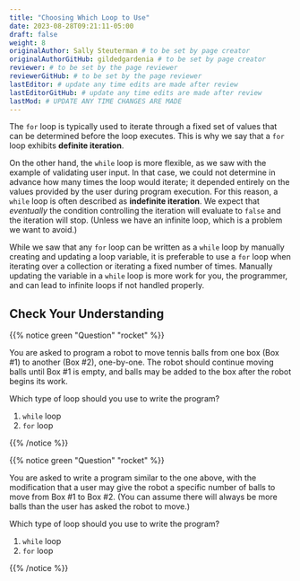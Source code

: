 ```yaml
---
title: "Choosing Which Loop to Use"
date: 2023-08-28T09:21:11-05:00
draft: false
weight: 8
originalAuthor: Sally Steuterman # to be set by page creator
originalAuthorGitHub: gildedgardenia # to be set by page creator
reviewer: # to be set by the page reviewer
reviewerGitHub: # to be set by the page reviewer
lastEditor: # update any time edits are made after review
lastEditorGitHub: # update any time edits are made after review
lastMod: # UPDATE ANY TIME CHANGES ARE MADE
---
```


The `for` loop is typically used to iterate through a fixed set of values that can be determined before the loop executes. This is why we say that a `for` loop exhibits **definite iteration**.

On the other hand, the `while` loop is more flexible, as we saw with the example of validating user input. In that case, we could not determine in advance how many times the loop would iterate; it depended entirely on the values provided by the user during program execution. For this reason, a `while` loop is often described as **indefinite iteration**. We expect that *eventually* the condition controlling the iteration will evaluate to `false` and the iteration will stop. (Unless we have an infinite loop, which is a problem we want to avoid.)

While we saw that any `for` loop can be written as a `while` loop by manually creating and updating a loop variable, it is preferable to use a `for` loop when iterating over a collection or iterating a fixed number of times. Manually updating the variable in a `while` loop is more work for you, the programmer, and can lead to infinite loops if not handled properly.

## Check Your Understanding

{{% notice green "Question" "rocket" %}}

   You are asked to program a robot to move tennis balls from one box (Box #1) to another (Box #2), one-by-one. The robot should continue moving balls until Box #1 is empty, and balls may be added to the box after the robot begins its work.

   Which type of loop should you use to write the program?

   1. `while` loop
   1. `for` loop

{{% /notice %}}

{{% notice green "Question" "rocket" %}}

   You are asked to write a program similar to the one above, with the modification that a user may give the robot a specific number of balls to move from Box #1 to Box #2. (You can assume there will always be more balls than the user has asked the robot to move.)

   Which type of loop should you use to write the program?

   1. `while` loop
   1. `for` loop

{{% /notice %}}